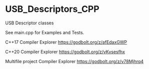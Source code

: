 # USB_Descriptors_CPP
USB Descriptor classes


See main.cpp for Examples and Tests.

C++17 Compiler Explorer https://godbolt.org/z/afEdaxGWP

C++20 Compiler Explorer https://godbolt.org/z/vKvsesfhx

Multifile project Compiler Explorer https://godbolt.org/z/v78Mjhrq4
